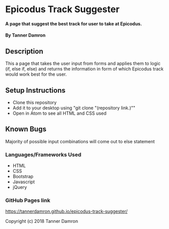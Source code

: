 # Epicodus Track Suggester

#### A page that suggest the best track for user to take at Epicodus.

#### By Tanner Damron

## Description

This a page that takes the user input from forms and applies them to logic (if, else if, else) and returns the information in form of which Epicodus track would work best for the user.

## Setup Instructions

* Clone this repository
* Add it to your desktop using "git clone "(repository link.)""
* Open in Atom to see all HTML and CSS used

## Known Bugs

Majority of possible input combinations will come out to else statement

### Languages/Frameworks Used

* HTML
* CSS
* Bootstrap
* Javascript
* jQuery

### GitHub Pages link

https://tannerdamron.github.io/epicodus-track-suggester/

Copyright (c) 2018 Tanner Damron

